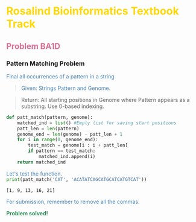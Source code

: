 
# <font color = 'gold'> Rosalind Bioinformatics Textbook Track </font>
## <font color = 'palevioletred'> Problem BA1D </font>
### Pattern Matching Problem
<p>
    <font color = 'steelblue'>
        Final all occurrences of a pattern in a string
        
> Given: Strings Pattern and Genome.
        
> Return: All starting positions in Genome where Pattern appears as a substring. Use 0-based indexing.
        
</font>


```python
def patt_match(pattern, genome):
    matched_ind = list() #Emply list for saving start positions
    patt_len = len(pattern)
    genome_end = len(genome) - patt_len + 1
    for i in range(0, genome_end):
        test_match = genome[i : i + patt_len]
        if pattern == test_match:
            matched_ind.append(i)
    return matched_ind
```

<font color = 'steelblue'>
    Let's test the function.
    </font


```python
print(patt_match('CAT', 'ACATATCAGCATGCATCATGTCAT'))
```

    [1, 9, 13, 16, 21]


<font color = 'steelblue'> For submission, remember to remove all the commas. </font>

<font color = 'seagreen'> <b> Problem solved! </font></b>
